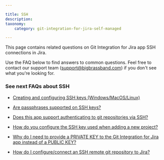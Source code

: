 ```yaml
---

title: SSH
description:
taxonomy:
    category: git-integration-for-jira-self-managed

---
```

This page contains related questions on Git Integration for Jira app SSH connections in Jira.

Use the FAQ below to find answers to common questions. Feel free to contact our support team ([support@bigbrassband.com](mailto:support@bigbrassband.com?subject=Help%20on%20SSH%20issues%20-)) if you don't see what you're looking for.

### See next FAQs about SSH

*   [Creating and configuring SSH keys (Windows/MacOS/Linux)](/git-integration-for-jira-self-managed/creating-and-configuring-ssh-keys-windows-macos-linux-gij-self-managed)

*   [Are passphrases supported on SSH keys?](/git-integration-for-jira-self-managed/are-passphrases-supported-on-ssh-keys-gij-self-managed)

*   [Does this app support authenticating to git repositories via SSH?](/git-integration-for-jira-self-managed/does-this-app-support-authenticating-to-git-repositories-via-ssh-gij-self-managed)

*   [How do you configure the SSH key used when adding a new project?](/git-integration-for-jira-self-managed/How-do-you-configure-the-SSH-key-used-when-adding-a-new-project-gij-self-managed)

*   [Why do I need to provide a PRIVATE KEY to the Git Integration for Jira app instead of a PUBLIC KEY?](/git-integration-for-jira-self-managed/why-do-i-need-to-provide-a-private-key-to-the-git-integration-for-jira-app-instead-of-a-public-key-gij-self-managed)

*   [How do I configure/connect an SSH remote git repository to Jira?](/git-integration-for-jira-self-managed/how-do-i-configure-connect-an-ssh-remote-git-repository-to-jira-gij-self-managed)

